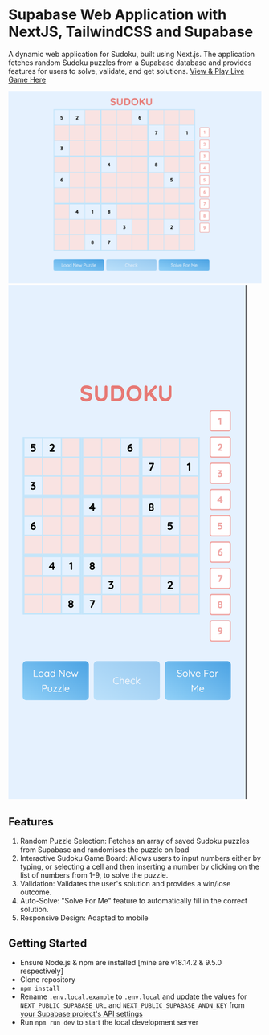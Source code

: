 # Supabase Web Application with NextJS, TailwindCSS and Supabase

A dynamic web application for Sudoku, built using Next.js. The application fetches random Sudoku puzzles from a Supabase database and provides features for users to solve, validate, and get solutions.
[View & Play Live Game Here](https://nextjs-with-supabase-liard-seven.vercel.app/)

![Sudoku Image](/screenshots/sudokuweb.png)
![Sudoku Image](/screenshots/sudokumobile.png)

## Features

1. Random Puzzle Selection: Fetches an array of saved Sudoku puzzles from Supabase and randomises the puzzle on load
2. Interactive Sudoku Game Board: Allows users to input numbers either by typing, or selecting a cell and then inserting a number by clicking on the list of numbers from 1-9, to solve the puzzle.
3. Validation: Validates the user's solution and provides a win/lose outcome.
4. Auto-Solve: "Solve For Me" feature to automatically fill in the correct solution.
5. Responsive Design: Adapted to mobile

## Getting Started

- Ensure Node.js & npm are installed [mine are v18.14.2 & 9.5.0 respectively]
- Clone repository
- `npm install`
- Rename `.env.local.example` to `.env.local` and update the values for `NEXT_PUBLIC_SUPABASE_URL` and `NEXT_PUBLIC_SUPABASE_ANON_KEY` from [your Supabase project's API settings](https://app.supabase.com/project/_/settings/api)
- Run `npm run dev` to start the local development server